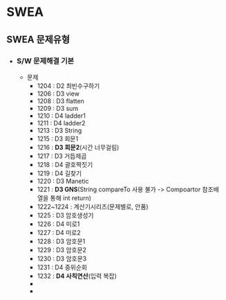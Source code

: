 ﻿# SWEA

## SWEA 문제유형

- ### S/W 문제해결 기본

	- 문제
		- 1204 : D2 최빈수구하기
		- 1206 : D3 view
		- 1208 : D3 flatten
		- 1209 : D3 sum
		- 1210 : D4 ladder1
		- 1211 : D4 ladder2
		- 1213 : D3 String
		- 1215 : D3 회문1
		- 1216 : **D3 회문2**(시간 너무걸림)
		- 1217 : D3 거듭제곱
		- 1218 : D4 괄호짝짓기
		- 1219 : D4 길찾기
		- 1220 : D3 Manetic
		- 1221 : **D3 GNS**(String compareTo 사용 불가 -> Compoartor 참조배열을 통해 int return)
		- 1222~1224 : 계산기시리즈(문제별로, 안품)
		- 1225 : D3 암호생성기
		- 1226 : D4 미로1
		- 1227 : D4 미로2
		- 1228 : D3 암호문1
		- 1229 : D3 암호문2 
		- 1230 : D3 암호문3
		- 1231 : D4 중위순회
		- 1232 : **D4 사칙연산**(입력 복잡)
		- 
		-













